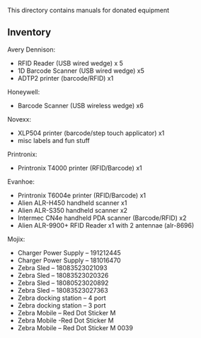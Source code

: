 This directory contains manuals for donated equipment

## Inventory
Avery Dennison:

* RFID Reader (USB wired wedge) x 5
* 1D Barcode Scanner (USB wired wedge) x5
* ADTP2 printer (barcode/RFID) x1

Honeywell:

* Barcode Scanner (USB wireless wedge) x6

Novexx:

* XLP504 printer (barcode/step touch applicator) x1
* misc labels and fun stuff

Printronix:

* Printronix T4000 printer (RFID/Barcode) x1

Evanhoe:

* Printronix T6004e printer (RFID/Barcode) x1
* Alien ALR-H450 handheld scanner x1
* Alien ALR-S350 handheld scanner x2
* Intermec CN4e handheld PDA scanner (Barcode/RFID) x2
* Alien ALR-9900+ RFID Reader x1 with 2 antennae (alr-8696)

Mojix:

* Charger Power Supply – 191212445
* Charger Power Supply – 181016470
* Zebra Sled – 18083523021093
* Zebra Sled – 18083523020326
* Zebra Sled – 18080523020892
* Zebra Sled – 18083523027363
* Zebra docking station – 4 port
* Zebra docking station – 3 port
* Zebra Mobile – Red Dot Sticker M
* Zebra Mobile -Red Dot Sticker M
* Zebra Mobile – Red Dot Sticker M 0039


